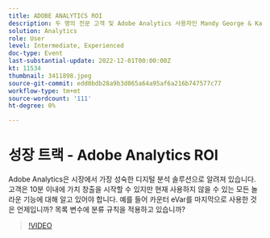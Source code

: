 ```yaml
---
title: ADOBE ANALYTICS ROI
description: 두 명의 전문 고객 및 Adobe Analytics 사용자인 Mandy George & Kaya Walton에게 관심을 가져 주시기 바랍니다. 각 사용자는 최고의 Adobe Analytics 팁과 요령을 공유합니다. 이들의 세션에서는 실시간으로 질문할 수 있는 기회가 이어진다. 놓치고 싶지 않겠지
solution: Analytics
role: User
level: Intermediate, Experienced
doc-type: Event
last-substantial-update: 2022-12-01T00:00:00Z
kt: 11534
thumbnail: 3411898.jpeg
source-git-commit: edd0bdb28a9b3d065a64a95af6a216b747577c77
workflow-type: tm+mt
source-wordcount: '111'
ht-degree: 0%

---
```


# 성장 트랙 - Adobe Analytics ROI

Adobe Analytics은 시장에서 가장 성숙한 디지털 분석 솔루션으로 알려져 있습니다. 고객은 10분 이내에 가치 창출을 시작할 수 있지만 현재 사용하지 않을 수 있는 모든 놀라운 기능에 대해 알고 있어야 합니다. 예를 들어 카운터 eVar를 마지막으로 사용한 것은 언제입니까? 목록 변수에 분류 규칙을 적용하고 있습니까?

>[!VIDEO](https://video.tv.adobe.com/v/3411898/?quality=12&learn=on)
